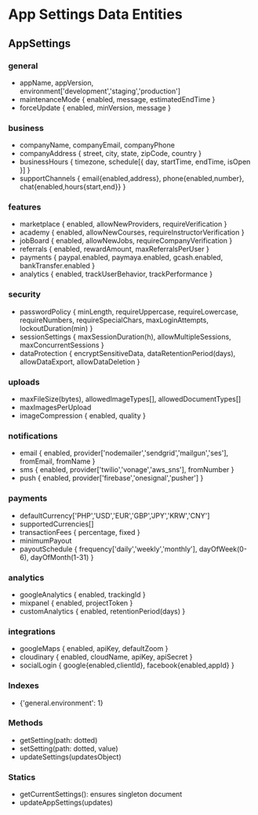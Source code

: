 # App Settings Data Entities

## AppSettings

### general
- appName, appVersion, environment['development','staging','production']
- maintenanceMode { enabled, message, estimatedEndTime }
- forceUpdate { enabled, minVersion, message }

### business
- companyName, companyEmail, companyPhone
- companyAddress { street, city, state, zipCode, country }
- businessHours { timezone, schedule[{ day, startTime, endTime, isOpen }] }
- supportChannels { email{enabled,address}, phone{enabled,number}, chat{enabled,hours{start,end}} }

### features
- marketplace { enabled, allowNewProviders, requireVerification }
- academy { enabled, allowNewCourses, requireInstructorVerification }
- jobBoard { enabled, allowNewJobs, requireCompanyVerification }
- referrals { enabled, rewardAmount, maxReferralsPerUser }
- payments { paypal.enabled, paymaya.enabled, gcash.enabled, bankTransfer.enabled }
- analytics { enabled, trackUserBehavior, trackPerformance }

### security
- passwordPolicy { minLength, requireUppercase, requireLowercase, requireNumbers, requireSpecialChars, maxLoginAttempts, lockoutDuration(min) }
- sessionSettings { maxSessionDuration(h), allowMultipleSessions, maxConcurrentSessions }
- dataProtection { encryptSensitiveData, dataRetentionPeriod(days), allowDataExport, allowDataDeletion }

### uploads
- maxFileSize(bytes), allowedImageTypes[], allowedDocumentTypes[]
- maxImagesPerUpload
- imageCompression { enabled, quality }

### notifications
- email { enabled, provider['nodemailer','sendgrid','mailgun','ses'], fromEmail, fromName }
- sms { enabled, provider['twilio','vonage','aws_sns'], fromNumber }
- push { enabled, provider['firebase','onesignal','pusher'] }

### payments
- defaultCurrency['PHP','USD','EUR','GBP','JPY','KRW','CNY']
- supportedCurrencies[]
- transactionFees { percentage, fixed }
- minimumPayout
- payoutSchedule { frequency['daily','weekly','monthly'], dayOfWeek(0-6), dayOfMonth(1-31) }

### analytics
- googleAnalytics { enabled, trackingId }
- mixpanel { enabled, projectToken }
- customAnalytics { enabled, retentionPeriod(days) }

### integrations
- googleMaps { enabled, apiKey, defaultZoom }
- cloudinary { enabled, cloudName, apiKey, apiSecret }
- socialLogin { google{enabled,clientId}, facebook{enabled,appId} }

### Indexes
- {'general.environment': 1}

### Methods
- getSetting(path: dotted)
- setSetting(path: dotted, value)
- updateSettings(updatesObject)

### Statics
- getCurrentSettings(): ensures singleton document
- updateAppSettings(updates)
